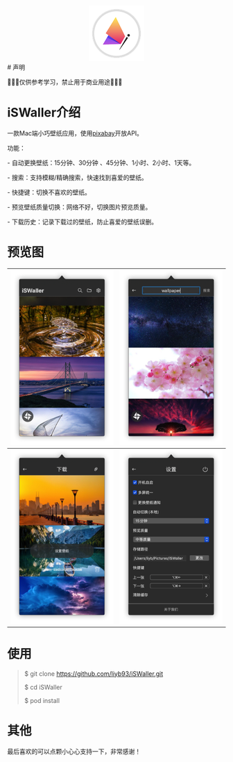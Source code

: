 <div align=center>
<img src="https://raw.githubusercontent.com/liyb93/iSWaller/master/screenshot/icon.png"/>
</div>
# 声明

🚫🚫🚫仅供参考学习，禁止用于商业用途🚫🚫🚫

# iSWaller介绍

一款Mac端小巧壁纸应用，使用[pixabay](https://pixabay.com/)开放API。

功能：

\- 自动更换壁纸：15分钟、30分钟 、45分钟、1小时、2小时、1天等。

\- 搜索：支持模糊/精确搜索，快速找到喜爱的壁纸。

\- 快捷键：切换不喜欢的壁纸。

\- 预览壁纸质量切换：网络不好，切换图片预览质量。

\- 下载历史：记录下载过的壁纸，防止喜爱的壁纸误删。

# 预览图

| ![1](https://raw.githubusercontent.com/liyb93/iSWaller/master/screenshot/1.png) | ![2](https://raw.githubusercontent.com/liyb93/iSWaller/master/screenshot/2.png) |
| ------------------------------------------------------------ | ------------------------------------------------------------ |
| ![3](https://raw.githubusercontent.com/liyb93/iSWaller/master/screenshot/3.png) | ![4](https://raw.githubusercontent.com/liyb93/iSWaller/master/screenshot/4.png) |

# 使用

> $ git clone https://github.com/liyb93/iSWaller.git
>
> $ cd iSWaller
>
> $ pod install

# 其他

最后喜欢的可以点颗小心心支持一下，非常感谢！